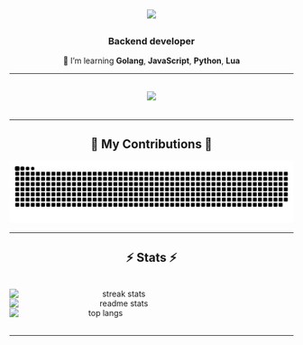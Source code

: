 <h1 align="center">
    <img src="https://readme-typing-svg.herokuapp.com/?font=Righteous&size=35&center=true&vCenter=true&width=500&height=70&duration=4000&lines=Hi+There!+👋;+I'm+Rinat!;" />
</h1>

<h3 align="center">Backend developer</h3>

<div align="center">

🌱 I’m learning **Golang**, **JavaScript**, **Python**, **Lua**

</div>

[//]: # (<div align="center"> )

[//]: # (  <a href="#">)

[//]: # (    <img src="https://img.shields.io/badge/HH.ru-333333?style=for-the-badge&logo=hh.ru&logoColor=red" />)

[//]: # (  </a>)

[//]: # (</div>)

<hr/>

<br/>
<div align="center">
    <img src="https://skillicons.dev/icons?i=go,javascript,python,lua,docker,linux,postgres,github,redis,rabbitmq,selenium,prometheus,grafana" />
</div>

<br/>
<hr/>

<div align="center">
  <h2>🐍 My Contributions 🐍</h2>

  <img alt="snake eating my contributions" src="https://raw.githubusercontent.com/chazari-x/chazari-x/output/github-contribution-grid-snake.svg" />

<br/>
</div>

<hr/>

<h2 align="center">⚡ Stats ⚡</h2>
<br>
<div align=center style="display: flex; flex-direction: column;">
  <img width=390 src="https://github-readme-streak-stats-salesp07.vercel.app/?user=chazari-x&count_private=true&theme=react&border_radius=10" alt="streak stats"/>
  <img width=390 src="https://github-readme-stats-salesp07.vercel.app/api?username=chazari-x&count_private=true&show_icons=true&theme=react&rank_icon=github&border_radius=10" alt="readme stats" />
  <img width=325 align="center" src="https://github-readme-stats-salesp07.vercel.app/api/top-langs/?username=chazari-x&hide=HTML&langs_count=8&layout=compact&theme=react&border_radius=10&size_weight=0.5&count_weight=0.5&exclude_repo=github-readme-stats" alt="top langs" />
</div>

<br/>

<hr/>
